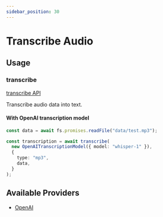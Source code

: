 ```yaml
---
sidebar_position: 30
---
```


# Transcribe Audio

## Usage

### transcribe

[transcribe API](/api/modules#transcribe)

Transcribe audio data into text.

#### With OpenAI transcription model

```ts
const data = await fs.promises.readFile("data/test.mp3");

const transcription = await transcribe(
  new OpenAITranscriptionModel({ model: "whisper-1" }),
  {
    type: "mp3",
    data,
  }
);
```

## Available Providers

- [OpenAI](/integration/model-provider/openai)
